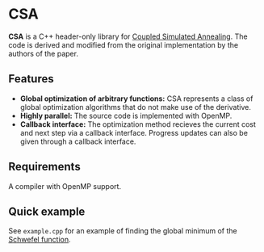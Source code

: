 # CSA

**CSA** is a C++ header-only library for
[Coupled Simulated Annealing](ftp://ftp.esat.kuleuven.be/sista/sdesouza/papers/CSA2009accepted.pdf).
The code is derived and modified from the original implementation by the authors of the paper.

## Features

- **Global optimization of arbitrary functions:** CSA represents a class of global optimization
algorithms that do not make use of the derivative.
- **Highly parallel:** The source code is implemented with OpenMP.
- **Callback interface:** The optimization method recieves the current cost
and next step via a callback interface. Progress updates can also be given
through a callback interface.

## Requirements

A compiler with OpenMP support.

## Quick example

See `example.cpp` for an example of finding the global minimum
of the [Schwefel function](https://www.sfu.ca/~ssurjano/schwef.html).
